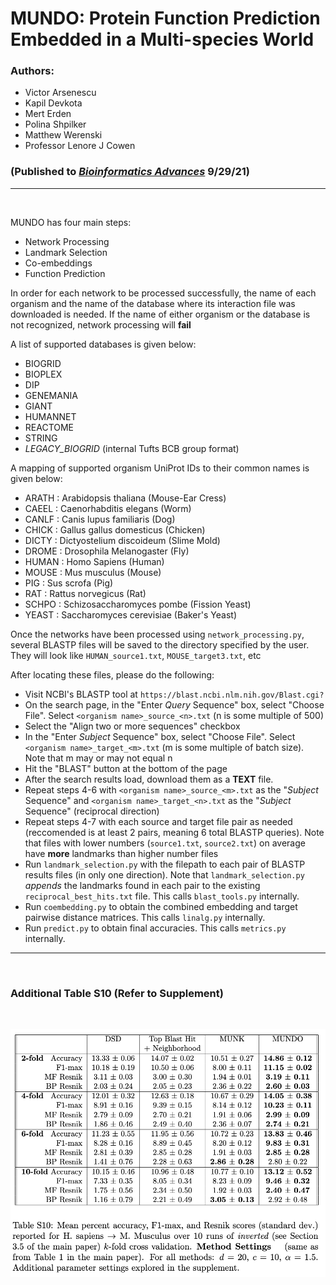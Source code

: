 # **MUNDO**: Protein Function Prediction Embedded in a Multi-species World 

### Authors:
- Victor Arsenescu
- Kapil Devkota
- Mert Erden
- Polina Shpilker
- Matthew Werenski
- Professor Lenore J Cowen

### (Published to [*Bioinformatics Advances*](https://academic.oup.com/bioinformaticsadvances/advance-article/doi/10.1093/bioadv/vbab025/6377802) 9/29/21)
---------------------------------------
&nbsp;

MUNDO has four main steps:
  * Network Processing
  * Landmark Selection
  * Co-embeddings
  * Function Prediction

In order for each network to be processed successfully, the name of each organism
and the name of the database where its interaction file was downloaded is needed.
If the name of either organism or the database is not recognized, network processing
will **fail**

A list of supported databases is given below:
  * BIOGRID
  * BIOPLEX
  * DIP
  * GENEMANIA
  * GIANT
  * HUMANNET
  * REACTOME
  * STRING
  * *LEGACY_BIOGRID* (internal Tufts BCB group format)

A mapping of supported organism UniProt IDs to their common names is given below:
  * ARATH : Arabidopsis thaliana (Mouse-Ear Cress)
  * CAEEL : Caenorhabditis elegans (Worm)
  * CANLF : Canis lupus familiaris (Dog)
  * CHICK : Gallus gallus domesticus (Chicken)
  * DICTY : Dictyostelium discoideum (Slime Mold)
  * DROME : Drosophila Melanogaster (Fly)
  * HUMAN : Homo Sapiens (Human)
  * MOUSE : Mus musculus (Mouse)
  * PIG   : Sus scrofa (Pig)
  * RAT   : Rattus norvegicus (Rat)
  * SCHPO : Schizosaccharomyces pombe (Fission Yeast)
  * YEAST : Saccharomyces cerevisiae (Baker's Yeast)

Once the networks have been processed using `network_processing.py`, several BLASTP files will be saved to the directory
specified by the user. They will look like `HUMAN_source1.txt`, `MOUSE_target3.txt`, etc

After locating these files, please do the following:
  * Visit NCBI's BLASTP tool at `https://blast.ncbi.nlm.nih.gov/Blast.cgi?`
  * On the search page, in the "Enter *Query* Sequence" box, select "Choose File". Select `<organism name>_source_<n>.txt` (n is some multiple of 500)
  * Select the "Align two or more sequences" checkbox
  * In the "Enter *Subject* Sequence" box, select "Choose File". Select `<organism name>_target_<m>.txt` (m is some multiple of batch size). Note that m may or may not equal n
  * Hit the "BLAST" button at the bottom of the page
  * After the search results load, download them as a **TEXT** file.
  * Repeat steps 4-6 with `<organism name>_source_<m>.txt` as the "*Subject* Sequence" and `<organism name>_target_<n>.txt` as the 
	"*Subject* Sequence" (reciprocal direction)
  * Repeat steps 4-7 with each source and target file pair as needed (reccomended is at least 2 pairs, meaning 6 total BLASTP queries). Note that files with lower numbers (`source1.txt`, `source2.txt`) on average have **more** landmarks than higher number files
  * Run `landmark_selection.py` with the filepath to each pair of BLASTP results files (in only one direction). Note that `landmark_selection.py` *appends* the landmarks found in each pair to the existing `reciprocal_best_hits.txt` file. This calls `blast_tools.py` internally.
  * Run `coembedding.py` to obtain the combined embedding and target pairwise distance matrices. This calls `linalg.py` internally.
  * Run `predict.py` to obtain final accuracies. This calls `metrics.py` internally.
-------
&nbsp;

### Additional Table S10 (Refer to Supplement)

&nbsp;

  ![Additional Table S10 (Refer to Supplement)](./additional_human_mouse_inverted_fold_metrics.png)